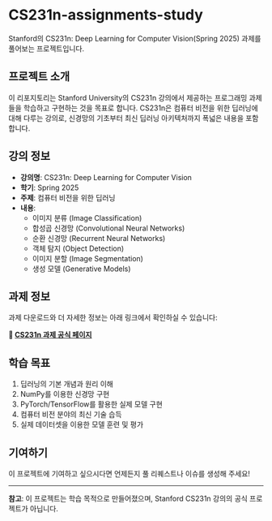 # CS231n-assignments-study

Stanford의 CS231n: Deep Learning for Computer Vision(Spring 2025) 과제를 풀어보는 프로젝트입니다.

## 프로젝트 소개

이 리포지토리는 Stanford University의 CS231n 강의에서 제공하는 프로그래밍 과제들을 학습하고 구현하는 것을 목표로 합니다. CS231n은 컴퓨터 비전을 위한 딥러닝에 대해 다루는 강의로, 신경망의 기초부터 최신 딥러닝 아키텍처까지 폭넓은 내용을 포함합니다.

## 강의 정보

- **강의명**: CS231n: Deep Learning for Computer Vision
- **학기**: Spring 2025
- **주제**: 컴퓨터 비전을 위한 딥러닝
- **내용**: 
  - 이미지 분류 (Image Classification)
  - 합성곱 신경망 (Convolutional Neural Networks)
  - 순환 신경망 (Recurrent Neural Networks)
  - 객체 탐지 (Object Detection)
  - 이미지 분할 (Image Segmentation)
  - 생성 모델 (Generative Models)

## 과제 정보

과제 다운로드와 더 자세한 정보는 아래 링크에서 확인하실 수 있습니다:

**🔗 [CS231n 과제 공식 페이지](https://cs231n.stanford.edu/assignments.html)**

## 학습 목표

1. 딥러닝의 기본 개념과 원리 이해
2. NumPy를 이용한 신경망 구현
3. PyTorch/TensorFlow를 활용한 실제 모델 구현
4. 컴퓨터 비전 분야의 최신 기술 습득
5. 실제 데이터셋을 이용한 모델 훈련 및 평가

## 기여하기

이 프로젝트에 기여하고 싶으시다면 언제든지 풀 리퀘스트나 이슈를 생성해 주세요!

---

**참고**: 이 프로젝트는 학습 목적으로 만들어졌으며, Stanford CS231n 강의의 공식 프로젝트가 아닙니다.
